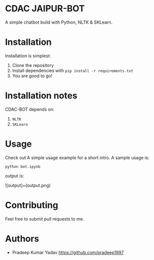 # CDAC JAIPUR-BOT
A simple chatbot build with Python, NLTK & SKLearn.

# Installation

Installation is simplest:

1. Clone the repository
2. Install dependencies with `pip install -r requirements.txt`
3. You are good to go!    

# Installation notes

CDAC-BOT depends on:
 1. `NLTK`
 2. `SKLearn`

# Usage

Check out A simple usage example for a short intro. A sample usage is:

```
python bot.ipynb
```

output is:

![output]=(output.png)

# Contributing

Feel free to submit pull requests to me.

# Authors

* Pradeep Kumar Yadav     https://github.com/pradeep1997


